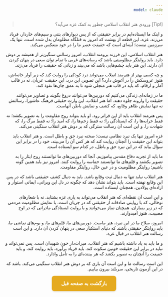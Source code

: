 ```yaml
---
model: claude
---
```


> [!Tip] ورودی
> هنر انقلاب اسلامی چطور به کمک غزه می‌آید؟

و اینک ما ایستاده‌ایم در برابر حقیقتی که از پس دیوارهای بتنی و سیم‌های خاردار، فریاد می‌زند. غزه، این قطعه از بهشت که امروز به قتلگاه مظلومان بدل شده است، تنها یک سرزمین نیست؛ آینه‌ای است که حقیقت عصر ما را در خود منعکس می‌کند.

هنر انقلاب اسلامی، این فرزند برومند انقلاب، امروز رسالتی سنگین‌تر از همیشه بر دوش دارد. باید روایتگر مظلومیتی باشد که رسانه‌های غربی با تمام توان سعی در پنهان کردن آن دارند. این هنر باید چشم‌هایی باشد که می‌بیند و زبانی که حقیقت را فریاد می‌زند.

و چه کسی بهتر از هنرمند انقلاب می‌تواند درد کودکی را روایت کند که زیر آوار خانه‌اش، هنوز عروسکش را در آغوش دارد؟ این تصویر، این درد، این حقیقت عریان، نه در قالب آمار و ارقام، که باید در قاب هنر متجلی شود تا به عمق جان‌ها نفوذ کند.

ما در زمانه‌ای زندگی می‌کنیم که دوربین‌ها می‌توانند دروغ بگویند و تصاویر می‌توانند حقیقت را وارونه جلوه دهند. اما هنر انقلاب، این وارث حقیقی فرهنگ عاشورا، رسالتش نه تنها نمایش ظاهر وقایع، که کشف و نمایش باطن آنهاست.

پس هنرمند انقلاب باید از این فراتر رود. او باید بتواند روح مقاومت را به تصویر بکشد؛ نه فقط خرابه‌ها را، که ایستادگی را؛ نه فقط زخم‌ها را، که امید را؛ نه فقط مرگ را، که شهادت را. و این است آن رسالت سترگی که بر دوش هنر انقلاب سنگینی می‌کند.

غزه امروز تنها یک نبرد نظامی نیست؛ صحنه نبرد حق و باطل است. و هنر انقلاب باید بتواند این حقیقت را آنچنان روایت کند که هر کس آن را می‌بیند، خود را در برابر این سؤال بیابد که در این نبرد حق و باطل، در کدام سو ایستاده است.

ما باید از تجربه دفاع مقدس بیاموزیم. آنجا که دوربین‌های ما توانستند روح ایثار را به تصویر بکشند و قلم‌های ما توانستند حماسه را روایت کنند. امروز نیز باید همین گونه باشیم؛ روایتگر مظلومیت و در عین حال، روایتگر مقاومت.

هنر انقلاب نباید تنها به دنبال ثبت وقایع باشد. باید به دنبال کشف حقیقتی باشد که در پس این وقایع نهفته است. باید بتواند نشان دهد که چگونه در دل این ویرانی، ایمانی استوار و اراده‌ای پولادین، همچنان ایستاده است.

و این است آن نقطه‌ای که هنر انقلاب می‌تواند به یاری غزه بشتابد. نه با شعارهای توخالی، که با روایتی صادقانه از حقیقتی که در جریان است. با نمایش مظلومیت مردمی که در زیر بمباران، همچنان نماز می‌خوانند و با روایت ایستادگی مادرانی که در اوج مصیبت، هنوز امیدوارند.

امروز، سلاح ما در این نبرد، هنر ماست. دوربین‌های ما، قلم‌های ما، و بوم‌های نقاشی ما، باید روایتگر حقیقتی باشند که دنیای استکبار سعی در پنهان کردن آن دارد. و این است رسالت هنر انقلاب در قبال غزه.

و ما باید به یاد داشته باشیم که هنر انقلاب، میراث‌دار خون شهیدان است. پس نمی‌تواند و نباید در برابر این حقیقت خونین سکوت کند. باید فریاد برآورد، باید روایت کند، و باید حقیقت را آنچنان به تصویر بکشد که هر بیننده‌ای را به تأمل وادارد.

این است رسالت ما و این است آن باری که بر دوش هنر انقلاب سنگینی می‌کند. باشد که در این آزمون تاریخی، سربلند بیرون بیاییم.


<html dir="rtl" lang="fa"><head> <meta charset="UTF-8"> <style> .back-button { display: inline-block; padding: 15px 30px; background-color: rgb(229, 170, 31); color: white; text-decoration: none; border-radius: 8px; font-family: 'Vazirmatn', Tahoma, Geneva, Verdana, sans-serif; font-weight: bold; font-size: 16px; border: none; cursor: pointer; transition: background-color 0.3s ease; box-shadow: 0 2px 5px rgba(0,0,0,0.1); } .back-button:hover { background-color: rgb(205, 150, 25); box-shadow: 0 3px 8px rgba(0,0,0,0.2); } .button-container { display: flex; justify-content: center; align-items: center;} </style></head><body> <div class="button-container"> <button class="back-button" onclick="window.history.back()" aria-label="بازگشت به صفحه قبل"> بازگشت به صفحه قبل </button> </div></body></html>